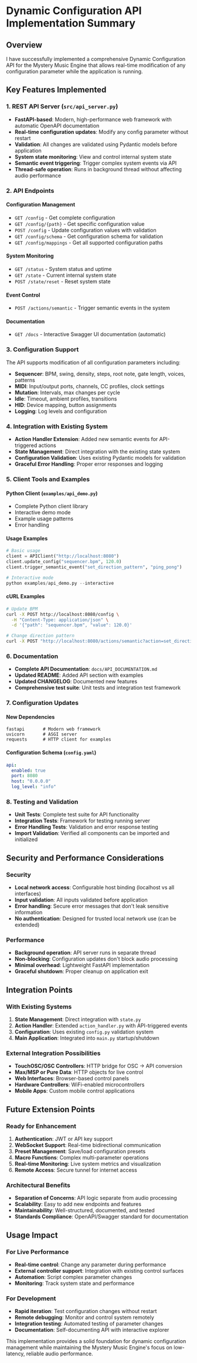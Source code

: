 # Dynamic Configuration API Implementation Summary

## Overview
I have successfully implemented a comprehensive Dynamic Configuration API for the Mystery Music Engine that allows real-time modification of any configuration parameter while the application is running.

## Key Features Implemented

### 1. REST API Server (`src/api_server.py`)
- **FastAPI-based**: Modern, high-performance web framework with automatic OpenAPI documentation
- **Real-time configuration updates**: Modify any config parameter without restart
- **Validation**: All changes are validated using Pydantic models before application
- **System state monitoring**: View and control internal system state
- **Semantic event triggering**: Trigger complex system events via API
- **Thread-safe operation**: Runs in background thread without affecting audio performance

### 2. API Endpoints

#### Configuration Management
- `GET /config` - Get complete configuration
- `GET /config/{path}` - Get specific configuration value
- `POST /config` - Update configuration values with validation
- `GET /config/schema` - Get configuration schema for validation
- `GET /config/mappings` - Get all supported configuration paths

#### System Monitoring
- `GET /status` - System status and uptime
- `GET /state` - Current internal system state
- `POST /state/reset` - Reset system state

#### Event Control
- `POST /actions/semantic` - Trigger semantic events in the system

#### Documentation
- `GET /docs` - Interactive Swagger UI documentation (automatic)

### 3. Configuration Support
The API supports modification of all configuration parameters including:

- **Sequencer**: BPM, swing, density, steps, root note, gate length, voices, patterns
- **MIDI**: Input/output ports, channels, CC profiles, clock settings
- **Mutation**: Intervals, max changes per cycle
- **Idle**: Timeout, ambient profiles, transitions
- **HID**: Device mapping, button assignments
- **Logging**: Log levels and configuration

### 4. Integration with Existing System
- **Action Handler Extension**: Added new semantic events for API-triggered actions
- **State Management**: Direct integration with the existing state system
- **Configuration Validation**: Uses existing Pydantic models for validation
- **Graceful Error Handling**: Proper error responses and logging

### 5. Client Tools and Examples

#### Python Client (`examples/api_demo.py`)
- Complete Python client library
- Interactive demo mode
- Example usage patterns
- Error handling

#### Usage Examples
```python
# Basic usage
client = APIClient("http://localhost:8080")
client.update_config("sequencer.bpm", 120.0)
client.trigger_semantic_event("set_direction_pattern", "ping_pong")

# Interactive mode
python examples/api_demo.py --interactive
```

#### cURL Examples
```bash
# Update BPM
curl -X POST http://localhost:8080/config \
  -H "Content-Type: application/json" \
  -d '{"path": "sequencer.bpm", "value": 120.0}'

# Change direction pattern
curl -X POST "http://localhost:8080/actions/semantic?action=set_direction_pattern&value=random"
```

### 6. Documentation
- **Complete API Documentation**: `docs/API_DOCUMENTATION.md`
- **Updated README**: Added API section with examples
- **Updated CHANGELOG**: Documented new features
- **Comprehensive test suite**: Unit tests and integration test framework

### 7. Configuration Updates

#### New Dependencies
```
fastapi       # Modern web framework
uvicorn       # ASGI server
requests      # HTTP client for examples
```

#### Configuration Schema (`config.yaml`)
```yaml
api:
  enabled: true
  port: 8080
  host: "0.0.0.0"
  log_level: "info"
```

### 8. Testing and Validation
- **Unit Tests**: Complete test suite for API functionality
- **Integration Tests**: Framework for testing running server
- **Error Handling Tests**: Validation and error response testing
- **Import Validation**: Verified all components can be imported and initialized

## Security and Performance Considerations

### Security
- **Local network access**: Configurable host binding (localhost vs all interfaces)
- **Input validation**: All inputs validated before application
- **Error handling**: Secure error messages that don't leak sensitive information
- **No authentication**: Designed for trusted local network use (can be extended)

### Performance
- **Background operation**: API server runs in separate thread
- **Non-blocking**: Configuration updates don't block audio processing
- **Minimal overhead**: Lightweight FastAPI implementation
- **Graceful shutdown**: Proper cleanup on application exit

## Integration Points

### With Existing Systems
1. **State Management**: Direct integration with `state.py`
2. **Action Handler**: Extended `action_handler.py` with API-triggered events
3. **Configuration**: Uses existing `config.py` validation system
4. **Main Application**: Integrated into `main.py` startup/shutdown

### External Integration Possibilities
- **TouchOSC/OSC Controllers**: HTTP bridge for OSC → API conversion
- **Max/MSP or Pure Data**: HTTP objects for live control
- **Web Interfaces**: Browser-based control panels
- **Hardware Controllers**: WiFi-enabled microcontrollers
- **Mobile Apps**: Custom mobile control applications

## Future Extension Points

### Ready for Enhancement
1. **Authentication**: JWT or API key support
2. **WebSocket Support**: Real-time bidirectional communication
3. **Preset Management**: Save/load configuration presets
4. **Macro Functions**: Complex multi-parameter operations
5. **Real-time Monitoring**: Live system metrics and visualization
6. **Remote Access**: Secure tunnel for internet access

### Architectural Benefits
- **Separation of Concerns**: API logic separate from audio processing
- **Scalability**: Easy to add new endpoints and features
- **Maintainability**: Well-structured, documented, and tested
- **Standards Compliance**: OpenAPI/Swagger standard for documentation

## Usage Impact

### For Live Performance
- **Real-time control**: Change any parameter during performance
- **External controller support**: Integration with existing control surfaces
- **Automation**: Script complex parameter changes
- **Monitoring**: Track system state and performance

### For Development
- **Rapid iteration**: Test configuration changes without restart
- **Remote debugging**: Monitor and control system remotely
- **Integration testing**: Automated testing of parameter changes
- **Documentation**: Self-documenting API with interactive explorer

This implementation provides a solid foundation for dynamic configuration management while maintaining the Mystery Music Engine's focus on low-latency, reliable audio performance.
